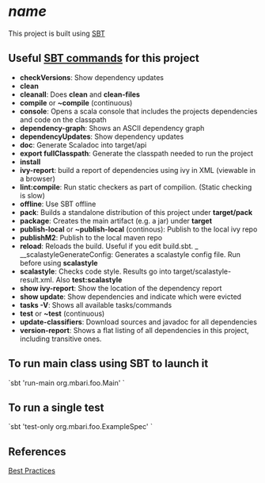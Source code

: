# $name$

This project is built using [SBT](http://www.scala-sbt.org/)

## Useful [SBT commands](http://www.scala-sbt.org/release/docs/Command-Line-Reference.html) for this project

- __checkVersions__: Show dependency updates
- __clean__
- __cleanall__: Does __clean__ and __clean-files__
- __compile__ or __~compile__ (continuous)
- __console__: Opens a scala console that includes the projects dependencies and code on the classpath
- __dependency-graph__: Shows an ASCII dependency graph
- __dependencyUpdates__: Show dependency updates
- __doc__: Generate Scaladoc into target/api
- __export fullClasspath__: Generate the classpath needed to run the project
- __install__
- __ivy-report__: build a report of dependencies using ivy in XML (viewable in a browser)
- __lint:compile__: Run static checkers as part of compilion. (Static checking is slow)
- __offline__: Use SBT offline
- __pack__: Builds a standalone distribution of this project under __target/pack__
- __package__: Creates the main artifact (e.g. a jar) under __target__
- __publish-local__ or __~publish-local__ (continous): Publish to the local ivy repo
- __publishM2__: Publish to the local maven repo
- __reload__: Reloads the build. Useful if you edit build.sbt.
_ __scalastyleGenerateConfig: Generates a scalastyle config file. Run before using __scalastyle__
- __scalastyle__: Checks code style. Results go into target/scalastyle-result.xml. Also __test:scalastyle__
- __show ivy-report__: Show the location of the dependency report
- __show update__: Show dependencies and indicate which were evicted
- __tasks -V__: Shows all available tasks/commands
- __test__ or __~test__ (continuous)
- __update-classifiers__: Download sources and javadoc for all dependencies
- __version-report__: Shows a flat listing of all dependencies in this project, including transitive ones.

## To run main class using SBT to launch it
\`sbt 'run-main org.mbari.foo.Main' \`

## To run a single test
\`sbt 'test-only org.mbari.foo.ExampleSpec' \`

## References
[Best Practices](https://github.com/alexandru/scala-best-practices/)

